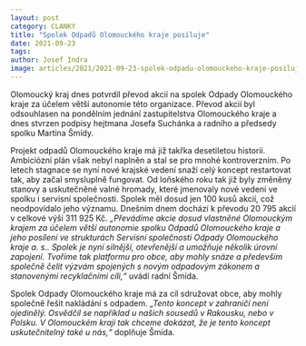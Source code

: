 ```yaml
---
layout: post
category: CLANKY
title: "Spolek Odpadů Olomouckého kraje posiluje"
date: 2021-09-23
tags:
author: Josef Indra
image: articles/2021/2021-09-23-spolek-odpadu-olomouckeho-kraje-posiluje.jpg  #751x422 pixelu
---
```


Olomoucký kraj dnes potvrdil převod akcií na spolek Odpady Olomouckého kraje za účelem větší autonomie této organizace. Převod akcií byl odsouhlasen na pondělním jednání zastupitelstva Olomouckého kraje a dnes stvrzen podpisy hejtmana Josefa Suchánka a radního a předsedy spolku Martina Šmídy. 
 
Projekt odpadů Olomouckého kraje má již takřka desetiletou historii. Ambiciózní plán však nebyl naplněn a stal se pro mnohé kontroverzním. Po letech stagnace se nyní nové krajské vedení snaží celý koncept restartovat tak, aby začal smysluplně fungovat. Od loňského roku tak již byly změněny stanovy a uskutečněné valné hromady, které jmenovaly nové vedení ve spolku i servisní společnosti. Spolek měl dosud jen 100 kusů akcií, což neodpovídalo jeho významu. Dnešním dnem dochází k převodu 20 795 akcií v celkové výši 311 925 Kč. *„Převádíme akcie dosud vlastněné Olomouckým krajem za účelem větší autonomie spolku Odpadů Olomouckého kraje a jeho posílení ve strukturách Servisní společnosti Odpady Olomouckého kraje a. s.. Spolek je nyní silnější, otevřenější a umožňuje několik úrovní zapojení. Tvoříme tak platformu pro obce, aby mohly snáze a především společně čelit výzvám spojených s novým odpadovým zákonem a stanovenými recyklačními cíli,“* uvádí radní Šmída. 
 
Spolek Odpady Olomouckého kraje má za cíl sdružovat obce, aby mohly společně řešit nakládání s odpadem. *„Tento koncept v zahraničí není ojedinělý. Osvědčil se například u našich sousedů v Rakousku, nebo v Polsku. V Olomouckém kraji tak chceme dokázat, že je tento koncept uskutečnitelný také u nás,“* doplňuje Šmída.

